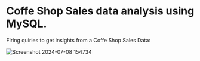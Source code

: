 
# Coffe Shop Sales data analysis using MySQL.

Firing quiries to get insights from a Coffe Shop Sales Data:

![Screenshot 2024-07-08 154734](https://github.com/boprosv/BP-portfolio/assets/118841138/62717ba0-5cf0-4002-9c08-3337134532ed)



